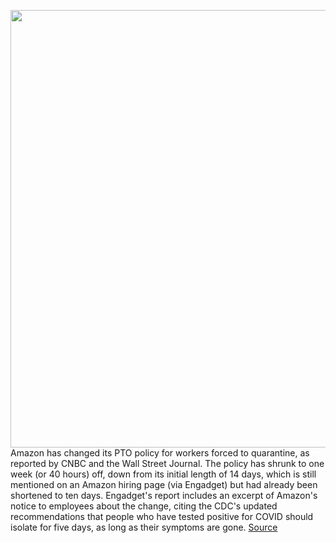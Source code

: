 <img src='https://cdn.vox-cdn.com/thumbor/zQeHr-EFT7h3oNEVoW-LtC-lL70=/0x0:2040x1360/1200x800/filters:focal(857x517:1183x843)/cdn.vox-cdn.com/uploads/chorus_image/image/70361976/acastro_181114_1777_amazon_hq2_0002.0.jpg' width='700px' /><br/>
Amazon has changed its PTO policy for workers forced to quarantine, as reported by CNBC and the Wall Street Journal. The policy has shrunk to one week (or 40 hours) off, down from its initial length of 14 days, which is still mentioned on an Amazon hiring page (via Engadget) but had already been shortened to ten days. Engadget's report includes an excerpt of Amazon's notice to employees about the change, citing the CDC's updated recommendations that people who have tested positive for COVID should isolate for five days, as long as their symptoms are gone.
<a href='https://www.theverge.com/2022/1/7/22872866/amazon-coronavirus-changed-pto-policy-cdc-guidance-update'> Source <a/>